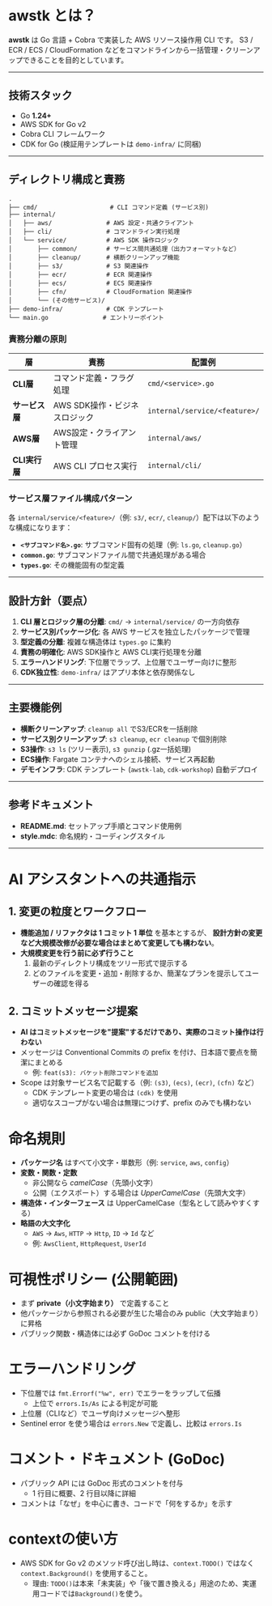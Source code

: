 # awstk とは？

**awstk** は Go 言語 + Cobra で実装した AWS リソース操作用 CLI です。
S3 / ECR / ECS / CloudFormation などをコマンドラインから一括管理・クリーンアップできることを目的としています。

---

## 技術スタック

- Go **1.24+**
- AWS SDK for Go v2
- Cobra CLI フレームワーク
- CDK for Go (検証用テンプレートは `demo-infra/` に同梱)

---

## ディレクトリ構成と責務

```
.
├── cmd/                    # CLI コマンド定義 (サービス別)
├── internal/
│   ├── aws/               # AWS 設定・共通クライアント
│   ├── cli/               # コマンドライン実行処理
│   └── service/           # AWS SDK 操作ロジック
│       ├── common/        # サービス間共通処理（出力フォーマットなど）
│       ├── cleanup/       # 横断クリーンアップ機能
│       ├── s3/            # S3 関連操作
│       ├── ecr/           # ECR 関連操作
│       ├── ecs/           # ECS 関連操作
│       ├── cfn/           # CloudFormation 関連操作
│       └── (その他サービス)/
├── demo-infra/            # CDK テンプレート
└── main.go               # エントリーポイント
```

### 責務分離の原則

| 層 | 責務 | 配置例 |
|---|------|--------|
| **CLI層** | コマンド定義・フラグ処理 | `cmd/<service>.go` |
| **サービス層** | AWS SDK操作・ビジネスロジック | `internal/service/<feature>/` |
| **AWS層** | AWS設定・クライアント管理 | `internal/aws/` |
| **CLI実行層** | AWS CLI プロセス実行 | `internal/cli/` |

### サービス層ファイル構成パターン

各 `internal/service/<feature>/`（例: `s3/`, `ecr/`, `cleanup/`）配下は以下のような構成になります：

- **`<サブコマンド名>.go`**: サブコマンド固有の処理（例: `ls.go`, `cleanup.go`）
- **`common.go`**: サブコマンドファイル間で共通処理がある場合
- **`types.go`**: その機能固有の型定義

---

## 設計方針（要点）

1. **CLI 層とロジック層の分離**: `cmd/` → `internal/service/` の一方向依存
2. **サービス別パッケージ化**: 各 AWS サービスを独立したパッケージで管理
3. **型定義の分離**: 複雑な構造体は `types.go` に集約
4. **責務の明確化**: AWS SDK操作と AWS CLI実行処理を分離
5. **エラーハンドリング**: 下位層でラップ、上位層でユーザー向けに整形
6. **CDK独立性**: `demo-infra/` はアプリ本体と依存関係なし

---

## 主要機能例

- **横断クリーンアップ**: `cleanup all` でS3/ECRを一括削除
- **サービス別クリーンアップ**: `s3 cleanup`, `ecr cleanup` で個別削除
- **S3操作**: `s3 ls` (ツリー表示), `s3 gunzip` (.gz一括処理)
- **ECS操作**: Fargate コンテナへのシェル接続、サービス再起動
- **デモインフラ**: CDK テンプレート (`awstk-lab`, `cdk-workshop`) 自動デプロイ

---

## 参考ドキュメント

- **README.md**: セットアップ手順とコマンド使用例
- **style.mdc**: 命名規約・コーディングスタイル

---

# AI アシスタントへの共通指示

## 1. 変更の粒度とワークフロー

- **機能追加 / リファクタは 1 コミット 1 単位** を基本とするが、
  **設計方針の変更など大規模改修が必要な場合はまとめて変更しても構わない**。
- **大規模変更を行う前に必ず行うこと**
  1. 最新のディレクトリ構成をツリー形式で提示する
  2. どのファイルを変更・追加・削除するか、簡潔なプランを提示してユーザーの確認を得る

## 2. コミットメッセージ提案

- **AI はコミットメッセージを"提案"するだけであり、実際のコミット操作は行わない**
- メッセージは Conventional Commits の prefix を付け、日本語で要点を簡潔にまとめる
  - 例: `feat(s3): バケット削除コマンドを追加`
- Scope は対象サービス名で記載する（例: `(s3)`, `(ecs)`, `(ecr)`, `(cfn)` など）
  - CDK テンプレート変更の場合は `(cdk)` を使用
  - 適切なスコープがない場合は無理につけず、prefix のみでも構わない


# 命名規則

- **パッケージ名** はすべて小文字・単数形（例: `service`, `aws`, `config`）
- **変数・関数・定数**
  - 非公開なら *camelCase*（先頭小文字）
  - 公開（エクスポート）する場合は *UpperCamelCase*（先頭大文字）
- **構造体・インターフェース** は UpperCamelCase（型名として読みやすくする）
- **略語の大文字化**
  - `AWS` → `Aws`, `HTTP` → `Http`, `ID` → `Id` など
  - 例: `AwsClient`, `HttpRequest`, `UserId`

# 可視性ポリシー (公開範囲)

- まず **private（小文字始まり）** で定義すること
- 他パッケージから参照される必要が生じた場合のみ public（大文字始まり）に昇格
- パブリック関数・構造体には必ず GoDoc コメントを付ける

# エラーハンドリング

- 下位層では `fmt.Errorf("%w", err)` でエラーをラップして伝播
  - 上位で `errors.Is/As` による判定が可能
- 上位層（CLIなど）でユーザ向けメッセージへ整形
- Sentinel error を使う場合は `errors.New` で定義し、比較は `errors.Is`

# コメント・ドキュメント (GoDoc)

- パブリック API には GoDoc 形式のコメントを付与
  - 1 行目に概要、2 行目以降に詳細
- コメントは「なぜ」を中心に書き、コードで「何をするか」を示す

# contextの使い方

- AWS SDK for Go v2 のメソッド呼び出し時は、`context.TODO()` ではなく `context.Background()` を使用すること。
  - 理由: `TODO()`は本来「未実装」や「後で置き換える」用途のため、実運用コードでは`Background()`を使う。